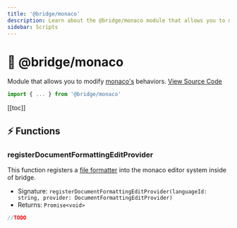 ```yaml
---
title: '@bridge/monaco'
description: Learn about the @bridge/monaco module that allows you to modify monaco's behaviors.
sidebar: Scripts
---
```


# 🔩 @bridge/monaco

Module that allows you to modify [monaco's](https://microsoft.github.io/monaco-editor/) behaviors.
[View Source Code](https://github.com/bridge-core/editor/blob/main/src/components/Extensions/Scripts/Modules/monaco.ts)

```js
import { ... } from '@bridge/monaco'
```

[[toc]]

## ⚡ Functions

### registerDocumentFormattingEditProvider

This function registers a [file formatter](https://microsoft.github.io/monaco-editor/api/modules/monaco.languages.html#registerdocumentformattingeditprovider) into the monaco editor system inside of bridge.

-   Signature: `registerDocumentFormattingEditProvider(languageId: string, provider: DocumentFormattingEditProvider)`
-   Returns: `Promise<void>`

```js
//TODO
```

